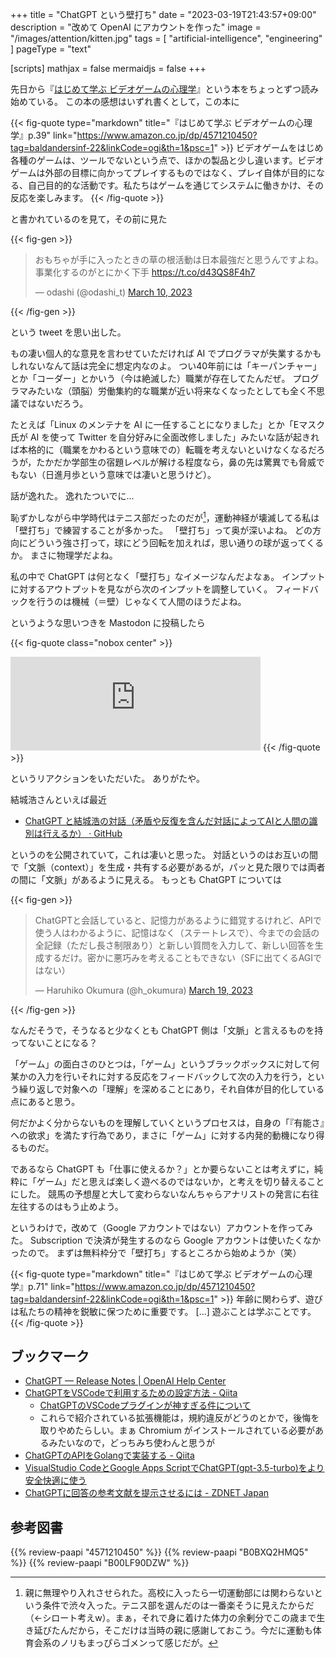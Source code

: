 +++
title = "ChatGPT という壁打ち"
date =  "2023-03-19T21:43:57+09:00"
description = "改めて OpenAI にアカウントを作った"
image = "/images/attention/kitten.jpg"
tags = [ "artificial-intelligence", "engineering" ]
pageType = "text"

[scripts]
  mathjax = false
  mermaidjs = false
+++

先日から『[はじめて学ぶ ビデオゲームの心理学]』という本をちょっとずつ読み始めている。
この本の感想はいずれ書くとして，この本に

{{< fig-quote type="markdown" title="『はじめて学ぶ ビデオゲームの心理学』p.39" link="https://www.amazon.co.jp/dp/4571210450?tag=baldandersinf-22&linkCode=ogi&th=1&psc=1" >}}
ビデオゲームをはじめ各種のゲームは、ツールでないという点で、ほかの製品と少し違います。ビデオゲームは外部の目標に向かってプレイするものではなく、プレイ自体が目的になる、自己目的的な活動です。私たちはゲームを通じてシステムに働きかけ、その反応を楽しみます。
{{< /fig-quote  >}}

と書かれているのを見て，その前に見た

{{< fig-gen >}}
<blockquote class="twitter-tweet"><p lang="ja" dir="ltr">おもちゃが手に入ったときの草の根活動は日本最強だと思うんですよね。事業化するのがとにかく下手 <a href="https://t.co/d43QS8F4h7">https://t.co/d43QS8F4h7</a></p>&mdash; odashi (@odashi_t) <a href="https://twitter.com/odashi_t/status/1634252815882391554?ref_src=twsrc%5Etfw">March 10, 2023</a></blockquote>
{{< /fig-gen >}}

という tweet を思い出した。

もの凄い個人的な意見を言わせていただければ AI でプログラマが失業するかもしれないなんて話は完全に想定内なのよ。
つい40年前には「キーパンチャー」とか「コーダー」とかいう（今は絶滅した）職業が存在してたんだぜ。
プログラマみたいな（頭脳）労働集約的な職業が近い将来なくなったとしても全く不思議ではないだろう。

たとえば「Linux のメンテナを AI に一任することになりました」とか「Eマスク氏が AI を使って Twitter を自分好みに全面改修しました」みたいな話が起きれば本格的に（職業をかわるという意味での）転職を考えないといけなくなるだろうが，たかだか学部生の宿題レベルが解ける程度なら，鼻の先は驚異でも脅威でもない（日進月歩という意味では凄いと思うけど）。

話が逸れた。
逸れたついでに...

恥ずかしながら中学時代はテニス部だったのだが[^s1]，運動神経が壊滅してる私は「壁打ち」で練習することが多かった。
「壁打ち」って奥が深いよね。
どの方向にどういう強さ打って，球にどう回転を加えれば，思い通りの球が返ってくるか。
まさに物理学だよね。

[^s1]: 親に無理やり入れさせられた。高校に入ったら一切運動部には関わらないという条件で渋々入った。テニス部を選んだのは一番楽そうに見えたからだ（←シロート考えw）。まぁ，それで身に着けた体力の余剰分でこの歳まで生き延びたんだから，そこだけは当時の親に感謝しておこう。今だに運動も体育会系のノリもまっぴらゴメンって感じだが。

私の中で ChatGPT は何となく「壁打ち」なイメージなんだよなぁ。
インプットに対するアウトプットを見ながら次のインプットを調整していく。
フィードバックを行うのは機械（＝壁）じゃなくて人間のほうだよね。

というような思いつきを Mastodon に投稿したら

{{< fig-quote  class="nobox center" >}}
<iframe src="https://social.hyuki.net/@hyuki/110046769146123924/embed" class="mastodon-embed" style="max-width: 100%; border: 0" width="400" allowfullscreen="allowfullscreen"></iframe>
{{< /fig-quote >}}

というリアクションをいただいた。
ありがたや。

結城浩さんといえば最近

- [ChatGPT と結城浩の対話（矛盾や反復を含んだ対話によってAIと人間の識別は行えるか） · GitHub](https://gist.github.com/hyuki/f7218870ae47847eab066545b8b51d05)

というのを公開されていて，これは凄いと思った。
対話というのはお互いの間で「文脈（context）」を生成・共有する必要があるが，パッと見た限りでは両者の間に「文脈」があるように見える。
もっとも ChatGPT については

{{< fig-gen >}}
<blockquote class="twitter-tweet"><p lang="ja" dir="ltr">ChatGPTと会話していると、記憶力があるように錯覚するけれど、APIで使う人はわかるように、記憶はなく（ステートレスで）、今までの会話の全記録（ただし長さ制限あり）と新しい質問を入力して、新しい回答を生成するだけ。密かに悪巧みを考えることもできない（SFに出てくるAGIではない）</p>&mdash; Haruhiko Okumura (@h_okumura) <a href="https://twitter.com/h_okumura/status/1637280594534211584?ref_src=twsrc%5Etfw">March 19, 2023</a></blockquote>
{{< /fig-gen >}}

なんだそうで，そうなると少なくとも ChatGPT 側は「文脈」と言えるものを持ってないことになる？

「ゲーム」の面白さのひとつは，「ゲーム」というブラックボックスに対して何某かの入力を行いそれに対する反応をフィードバックして次の入力を行う，という繰り返しで対象への「理解」を深めることにあり，それ自体が目的化している点にあると思う。

何だかよく分からないものを理解していくというプロセスは，自身の「『有能さ』への欲求」を満たす行為であり，まさに「ゲーム」に対する内発的動機になり得るものだ。

であるなら ChatGPT も「仕事に使えるか？」とか要らないことは考えずに，純粋に「ゲーム」だと思えば楽しく遊べるのではないか，と考えを切り替えることにした。
競馬の予想屋と大して変わらないなんちゃらアナリストの発言に右往左往するのはもう止めよう。

というわけで，改めて（Google アカウントではない）アカウントを作ってみた。
Subscription で決済が発生するのなら Google アカウントは使いたくなかったので。
まずは無料枠分で「壁打ち」するところから始めようか（笑）

{{< fig-quote type="markdown" title="『はじめて学ぶ ビデオゲームの心理学』p.71" link="https://www.amazon.co.jp/dp/4571210450?tag=baldandersinf-22&linkCode=ogi&th=1&psc=1" >}}
年齢に関わらず、遊びは私たちの精神を鋭敏に保つために重要です。
[...]
遊ぶことは学ぶことです。
{{< /fig-quote  >}}

## ブックマーク

- [ChatGPT — Release Notes | OpenAI Help Center](https://help.openai.com/en/articles/6825453-chatgpt-release-notes)
- [ChatGPTをVSCodeで利用するための設定方法 - Qiita](https://qiita.com/koma_aws/items/5d4a8bed52599f497f5c)
  -  [ChatGPTのVSCodeプラグインが神すぎる件について](https://zenn.dev/waarrk/articles/a6868cea7549de)
  - これらで紹介されている拡張機能は，規約違反がどうのとかで，後悔を取りやめたらしい。まぁ Chromium がインストールされている必要があるみたいなので，どっちみち使わんと思うが
- [ChatGPTのAPIをGolangで実装する - Qiita](https://qiita.com/yukiaprogramming/items/538a18bb3581245857e5)
- [VisualStudio CodeとGoogle Apps ScriptでChatGPT(gpt-3.5-turbo)をより安全快適に使う](https://zenn.dev/o_ob/articles/gas-chatgpt-api)
- [ChatGPTに回答の参考文献を提示させるには - ZDNET Japan](https://japan.zdnet.com/article/35201375/)

[はじめて学ぶ ビデオゲームの心理学]: https://www.amazon.co.jp/dp/4571210450?tag=baldandersinf-22&linkCode=ogi&th=1&psc=1 "はじめて学ぶ ビデオゲームの心理学 脳のはたらきとユーザー体験（UX） | セリア ホデント, 山根 信二, 成田 啓行 |本 | 通販 | Amazon"

## 参考図書

{{% review-paapi "4571210450" %}} <!-- はじめて学ぶ ビデオゲームの心理学 -->
{{% review-paapi "B0BXQ2HMQ5" %}} <!-- 日経サイエンス2023年5月号（特集：対話するAI ChatGPT） -->
{{% review-paapi "B00LF90DZW" %}} <!-- 賢者の弟子を名乗る賢者 -->
